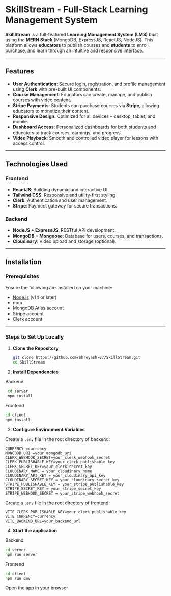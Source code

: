 # SkillStream - Full-Stack Learning Management System

**SkillStream** is a full-featured **Learning Management System (LMS)** built using the **MERN Stack** (MongoDB, ExpressJS, ReactJS, NodeJS). This platform allows **educators** to publish courses and **students** to enroll, purchase, and learn through an intuitive and responsive interface.

---

## Features

- **User Authentication**: Secure login, registration, and profile management using **Clerk** with pre-built UI components.
- **Course Management**: Educators can create, manage, and publish courses with video content.
- **Stripe Payments**: Students can purchase courses via **Stripe**, allowing educators to monetize their content.
- **Responsive Design**: Optimized for all devices – desktop, tablet, and mobile.
- **Dashboard Access**: Personalized dashboards for both students and educators to track courses, earnings, and progress.
- **Video Playback**: Smooth and controlled video player for lessons with access control.

---

## Technologies Used

### Frontend

- **ReactJS**: Building dynamic and interactive UI.
- **Tailwind CSS**: Responsive and utility-first styling.
- **Clerk**: Authentication and user management.
- **Stripe**: Payment gateway for secure transactions.

### Backend

- **NodeJS + ExpressJS**: RESTful API development.
- **MongoDB + Mongoose**: Database for users, courses, and transactions.
- **Cloudinary**: Video upload and storage (optional).

---

## Installation

### Prerequisites

Ensure the following are installed on your machine:

- [Node.js](https://nodejs.org/) (v14 or later)
- npm
- MongoDB Atlas account
- Stripe account
- Clerk account

---

### Steps to Set Up Locally

1. **Clone the Repository**

   ```bash
   git clone https://github.com/shreyash-07/SkillStream.git
   cd SkillStream
   ```

2. **Install Dependencies**

  Backend
  ```bash
   cd server
   npm install
   ```
  Frontend
   ```bash
   cd client
   npm install
   ```

3. **Configure Environment Variables**

 Create a `.env` file in the root directory of backend:
   ```env
   CURRENCY =currency
   MONGODB_URI =your_mongodb_uri
   CLERK_WEBHOOK_SECRET=your_clerk_webhook_secret
   CLERK_PUBLISHABLE_KEY=your_clerk_publishable_key
   CLERK_SECRET_KEY=your_clerk_secret_key
   CLOUDINARY_NAME = your_cloudinary_name
   CLOUDINARY_API_KEY = your_cloudinary_api_key
   CLOUDINARY_SECRET_KEY = your_cloudinary_secret_key
   STRIPE_PUBLISHABLE_KEY = your_stripe_publishable_key
   STRIPE_SECRET_KEY = your_stripe_secret_key
   STRIPE_WEBHOOK_SECRET = your_stripe_webhook_secret
```

 Create a `.env` file in the root directory of frontend:
   ```env
   VITE_CLERK_PUBLISHABLE_KEY=your_clerk_publishable_key
   VITE_CURRENCY=currency
   VITE_BACKEND_URL=your_backend_url
```

4. **Start the application**

 Backend
   ```bash
   cd server
   npm run server
   ```
 Frontend
   ```bash
   cd client
   npm run dev
   ```
 Open the app in your browser
